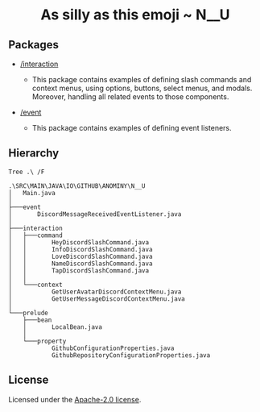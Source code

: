 <!--suppress HtmlDeprecatedAttribute -->
<h1 align="center">As silly as this emoji ~ N__U</h1>

## Packages
* [/interaction](./src/main/java/io/github/anominy/n__u/interaction)
  * This package contains examples of defining slash commands
    and context menus, using options, buttons, select menus, and modals.
    Moreover, handling all related events to those components.

* [/event](./src/main/java/io/github/anominy/n__u/event)
  * This package contains examples of defining event listeners.


## Hierarchy
```shell
Tree .\ /F
```
```text
.\SRC\MAIN\JAVA\IO\GITHUB\ANOMINY\N__U
│   Main.java
│
├───event
│       DiscordMessageReceivedEventListener.java
│
├───interaction
│   ├───command
│   │       HeyDiscordSlashCommand.java
│   │       InfoDiscordSlashCommand.java
│   │       LoveDiscordSlashCommand.java
│   │       NameDiscordSlashCommand.java
│   │       TapDiscordSlashCommand.java
│   │
│   └───context
│           GetUserAvatarDiscordContextMenu.java
│           GetUserMessageDiscordContextMenu.java
│
└───prelude
    ├───bean
    │       LocalBean.java
    │
    └───property
            GithubConfigurationProperties.java
            GithubRepositoryConfigurationProperties.java
```

## License
Licensed under the [Apache-2.0 license](./LICENSE).
